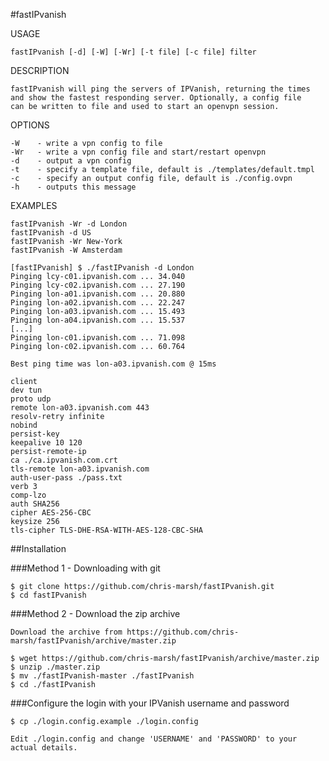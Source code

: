 #fastIPvanish

USAGE

    fastIPvanish [-d] [-W] [-Wr] [-t file] [-c file] filter

DESCRIPTION

    fastIPvanish will ping the servers of IPVanish, returning the times
    and show the fastest responding server. Optionally, a config file
    can be written to file and used to start an openvpn session.

OPTIONS

    -W    - write a vpn config to file
    -Wr   - write a vpn config file and start/restart openvpn
    -d    - output a vpn config
    -t    - specify a template file, default is ./templates/default.tmpl
    -c    - specify an output config file, default is ./config.ovpn
    -h    - outputs this message

EXAMPLES

    fastIPvanish -Wr -d London
    fastIPvanish -d US
    fastIPvanish -Wr New-York
    fastIPvanish -W Amsterdam
    
    [fastIPvanish] $ ./fastIPvanish -d London
    Pinging lcy-c01.ipvanish.com ... 34.040
    Pinging lcy-c02.ipvanish.com ... 27.190
    Pinging lon-a01.ipvanish.com ... 20.880
    Pinging lon-a02.ipvanish.com ... 22.247
    Pinging lon-a03.ipvanish.com ... 15.493
    Pinging lon-a04.ipvanish.com ... 15.537
    [...]
    Pinging lon-c01.ipvanish.com ... 71.098
    Pinging lon-c02.ipvanish.com ... 60.764

    Best ping time was lon-a03.ipvanish.com @ 15ms
    
    client
    dev tun
    proto udp
    remote lon-a03.ipvanish.com 443
    resolv-retry infinite
    nobind
    persist-key
    keepalive 10 120
    persist-remote-ip
    ca ./ca.ipvanish.com.crt
    tls-remote lon-a03.ipvanish.com
    auth-user-pass ./pass.txt
    verb 3
    comp-lzo
    auth SHA256
    cipher AES-256-CBC
    keysize 256
    tls-cipher TLS-DHE-RSA-WITH-AES-128-CBC-SHA

##Installation

###Method 1 - Downloading with git

    $ git clone https://github.com/chris-marsh/fastIPvanish.git
    $ cd fastIPvanish

###Method 2 - Download the zip archive

    Download the archive from https://github.com/chris-marsh/fastIPvanish/archive/master.zip

    $ wget https://github.com/chris-marsh/fastIPvanish/archive/master.zip
    $ unzip ./master.zip
    $ mv ./fastIPvanish-master ./fastIPvanish
    $ cd ./fastIPvanish

###Configure the login with your IPVanish username and password

    $ cp ./login.config.example ./login.config

    Edit ./login.config and change 'USERNAME' and 'PASSWORD' to your actual details.
